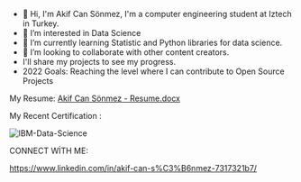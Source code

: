 - 👋 Hi, I'm Akif Can Sönmez, I'm a computer engineering student at Iztech in Turkey.
- 👀 I’m interested in Data Science
- 🌱 I’m currently learning Statistic and Python libraries for data science.
- 💞️ I’m looking to collaborate with other content creators.
-    I'll share my projects to see my progress.
-    2022 Goals: Reaching the level where I can contribute to Open Source Projects

My Resume:
[Akif Can Sönmez - Resume.docx](https://github.com/AkifCanSonmez/AkifCanSonmez/files/8248318/Akif.Can.Sonmez.-.Resume.docx)


My Recent Certification :

![IBM-Data-Science](https://user-images.githubusercontent.com/78687240/144255437-aa7a7b93-9a8b-4e9e-8784-c7233974c694.png)

CONNECT WİTH ME:

https://www.linkedin.com/in/akif-can-s%C3%B6nmez-7317321b7/
